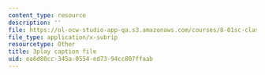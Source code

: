 ```yaml
---
content_type: resource
description: ''
file: https://ol-ocw-studio-app-qa.s3.amazonaws.com/courses/8-01sc-classical-mechanics-fall-2016/ea6d80cc345a0554ed7394cc807ffaab_PQfYJ2TjpEU.srt
file_type: application/x-subrip
resourcetype: Other
title: 3play caption file
uid: ea6d80cc-345a-0554-ed73-94cc807ffaab
---
```

